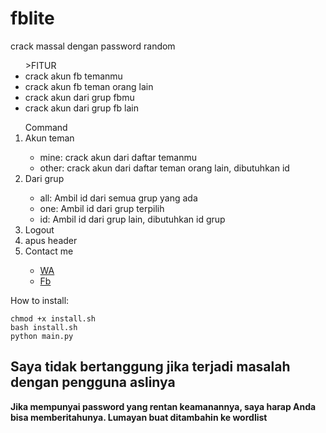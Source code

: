 # fblite
crack massal dengan password random
<ul to install</p>
>FITUR
<li>crack akun fb temanmu</li>
<li>crack akun fb teman orang lain</li>
<li>crack akun dari grup fbmu</li>
<li>crack akun dari grup fb lain</li>
</ul>

<ol>Command
<li>Akun teman</li><ul>
  <li>mine: crack akun dari daftar temanmu</li>
  <li>other: crack akun dari daftar teman orang lain, dibutuhkan id</li>
</ul>
<li>Dari grup</li><ul>
  <li>all: Ambil id dari semua grup yang ada</li>
  <li>one: Ambil id dari grup terpilih</li>
  <li>id: Ambil id dari grup lain, dibutuhkan id grup</li>
</ul>
<li>Logout</li>
<li>apus header</li>
<li>Contact me</li><ul>
  <li><a href="https://wa.me/62895640466851">WA</a></li>
  <li><a href="https://fb.me/mayat.mayat.58555">Fb</a></li>
</ul></ol>

How to install:
```
chmod +x install.sh
bash install.sh
python main.py
```

<h2>Saya tidak bertanggung jika terjadi masalah dengan pengguna aslinya</h2>

<b>Jika mempunyai password yang rentan keamanannya, saya harap Anda bisa memberitahunya. Lumayan buat ditambahin ke wordlist</b>
